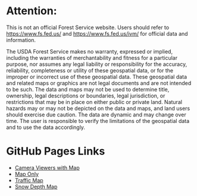 # Attention:
This is not an official Forest Service website. Users should refer to https://www.fs.fed.us/ and https://www.fs.fed.us/ivm/ for official data and information.

The USDA Forest Service makes no warranty, expressed or implied, including the warranties of merchantability and fitness for a particular purpose, nor assumes any legal liability or responsibility for the accuracy, reliability, completeness or utility of these geospatial data, or for the improper or incorrect use of these geospatial data. These geospatial data and related maps or graphics are not legal documents and are not intended to be such. The data and maps may not be used to determine title, ownership, legal descriptions or boundaries, legal jurisdiction, or restrictions that may be in place on either public or private land. Natural hazards may or may not be depicted on the data and maps, and land users should exercise due caution. The data are dynamic and may change over time. The user is responsible to verify the limitations of the geospatial data and to use the data accordingly.

# GitHub Pages Links
- [Camera Viewers with Map](https://r5fire.github.io/r5maps/FireCams.html)
- [Map Only](https://r5fire.github.io/r5maps/FireMapOnly.html)
- [Traffic Map](https://r5fire.github.io/r5maps/trafficMap.html)
- [Snow Depth Map](https://r5fire.github.io/r5maps/snowMap.html)
